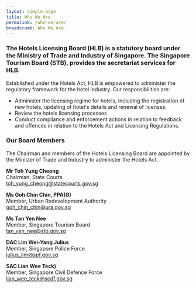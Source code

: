 ```yaml
---
layout: simple-page
title: Who We Are
permalink: /who-we-are/
breadcrumb: Who We Are
---
```


### The Hotels Licensing Board (HLB) is a statutory board under the Ministry of Trade and Industry of Singapore. The Singapore Tourism Board (STB), provides the secretariat services for HLB.

Established under the Hotels Act, HLB is empowered to administer the regulatory framework for the hotel industry. Our responsibilities are:

* Administer the licensing regime for hotels, including the registration of new hotels, updating of hotel's details and renewal of licenses.
* Review the hotels licensing processes
* Conduct compliance and enforcement actions in relation to feedback and offences in relation to the Hotels Act and Licensing Regulations.

### **Our Board Members**

The Chairman and members of the Hotels Licensing Board are appointed by the Minister of Trade and Industry to administer the Hotels Act.

**Mr Toh Yung Cheong**<br>
Chairman, State Courts<br>
[toh_yung_cheong@statecourts.gov.sg](toh_yung_cheong@statecourts.gov.sg)

**Ms Goh Chin Chin, PPA(G)**<br>
Member, Urban Redevelopment Authority<br>
[goh_chin_chin@ura.gov.sg](goh_chin_chin@ura.gov.sg)

**Ms Tan Yen Nee**<br>
Member, Singapore Tourism Board<br>
[tan_yen_nee@stb.gov.sg](tan_yen_nee@stb.gov.sg)

**DAC Lim Wei-Yang Julius**<br>
Member, Singapore Police Force<br>
[julius_lim@spf.gov.sg](julius_lim@spf.gov.sg)

**SAC Lian Wee Teck)**<br>
Member, Singapore Civil Defence Force<br>
[lian_wee_teck@scdf.gov.sg](lian_wee_teck@scdf.gov.sg)
